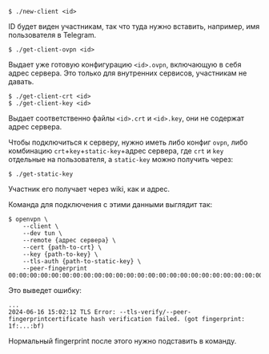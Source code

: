 ```
$ ./new-client <id>
```
ID будет виден участникам, так что туда нужно вставить, например, имя пользователя в Telegram.

```
$ ./get-client-ovpn <id>
```
Выдает уже готовую конфигурацию `<id>.ovpn`, включающую в себя адрес сервера. Это только для внутренних сервисов, участникам не давать.

```
$ ./get-client-crt <id>
$ ./get-client-key <id>
```
Выдает соответственно файлы `<id>.crt` и `<id>.key`, они не содержат адрес сервера.

Чтобы подключиться к серверу, нужно иметь либо конфиг `ovpn`, либо комбинацию `crt`+`key`+`static-key`+адрес сервера, где `crt` и `key` отдельные на пользователя, а `static-key` можно получить через:
```
$ ./get-static-key
```
Участник его получает через wiki, как и адрес.

Команда для подключения с этими данными выглядит так:
```
$ openvpn \
	--client \
	--dev tun \
	--remote {адрес сервера} \
	--cert {path-to-crt} \
	--key {path-to-key} \
	--tls-auth {path-to-static-key} \
	--peer-fingerprint 00:00:00:00:00:00:00:00:00:00:00:00:00:00:00:00:00:00:00:00:00:00:00:00:00:00:00:00:00:00:00:00
```
Это выведет ошибку:
```
...
2024-06-16 15:02:12 TLS Error: --tls-verify/--peer-fingerprintcertificate hash verification failed. (got fingerprint: 1f:...:bf)
```
Нормальный fingerprint после этого нужно подставить в команду.
